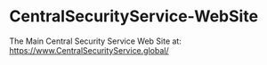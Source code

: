 # CentralSecurityService-WebSite
The Main Central Security Service Web Site at: https://www.CentralSecurityService.global/
